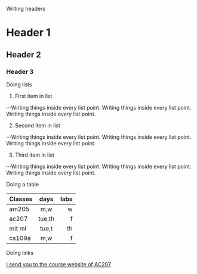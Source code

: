 
Writing headers

# Header 1
## Header 2
### Header 3


Doing lists

1. First item in list

⋅⋅⋅Writing things inside every list point. Writing things inside every list point. Writing things inside every list point. 

2. Second item in list

⋅⋅⋅Writing things inside every list point. Writing things inside every list point. Writing things inside every list point. 

3. Third item in list

⋅⋅⋅Writing things inside every list point. Writing things inside every list point. Writing things inside every list point. 

Doing a table


| Classes     | days   | labs      |
| ------------|:------:|----------:|
| am205       |m,w     |w          |
| ac207       |tue,th  |f          |
| mit ml      |tue,t   |th         |
| cs109a      |m,w     |f          |


Doing links


[I send you to the course website of AC207](https://harvard-iacs.github.io/2021-CS107/)


